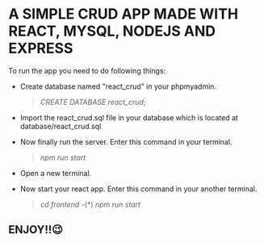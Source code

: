 # A SIMPLE CRUD APP MADE WITH REACT, MYSQL, NODEJS AND EXPRESS

To run the app you need to do following things:

- Create database named "react_crud" in your phpmyadmin.

  > _CREATE DATABASE react_crud;_

- Import the react_crud.sql file in your database which is located at database/react_crud.sql

- Now finally run the server. Enter this command in your terminal.

  > _npm run start_

- Open a new terminal.
- Now start your react app. Enter this command in your another terminal.
  > _cd frontend_ -(\*)
  > _npm run start_

## ENJOY!!😉
